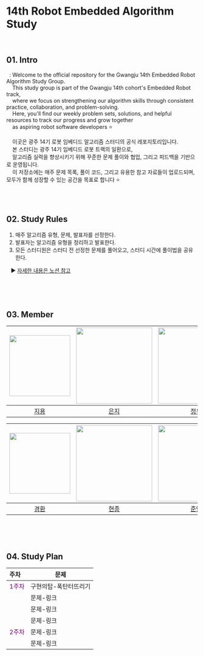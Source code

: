 # 14th Robot Embedded Algorithm Study
<br>

## 01. Intro
&nbsp; : Welcome to the official repository for the Gwangju 14th Embedded Robot Algorithm Study Group. <br>
&nbsp;&nbsp;&nbsp;&nbsp;This study group is part of the Gwangju 14th cohort's Embedded Robot track, <br>
&nbsp;&nbsp;&nbsp;&nbsp;where we focus on strengthening our algorithm skills through consistent practice, collaboration, and problem-solving.<br>
&nbsp;&nbsp;&nbsp;&nbsp;Here, you'll find our weekly problem sets, solutions, and helpful resources to track our progress and grow together <br>
&nbsp;&nbsp;&nbsp;&nbsp;as aspiring robot software developers ⭐ <br>

&nbsp;&nbsp;&nbsp;&nbsp;이곳은 광주 14기 로봇 임베디드 알고리즘 스터디의 공식 레포지토리입니다. <br>
&nbsp;&nbsp;&nbsp;&nbsp;본 스터디는 광주 14기 임베디드 로봇 트랙의 일환으로, <br>
&nbsp;&nbsp;&nbsp;&nbsp;알고리즘 실력을 향상시키기 위해 꾸준한 문제 풀이와 협업, 그리고 피드백을 기반으로 운영됩니다.<br>
&nbsp;&nbsp;&nbsp;&nbsp;이 저장소에는 매주 문제 목록, 풀이 코드, 그리고 유용한 참고 자료들이 업로드되며, 모두가 함께 성장할 수 있는 공간을 목표로 합니다 ⭐

<br><br>

## 02. Study Rules
1. 매주 알고리즘 유형, 문제, 발표자를 선정한다.
2. 발표자는 알고리즘 유형을 정리하고 발표한다.
3. 모든 스터디원은 스터디 전 선정한 문제를 풀어오고, 스터디 시간에 풀이법을 공유한다. <br>

&nbsp;&nbsp;&nbsp;▶ [자세한 내용은 노션 참고](https://www.notion.so/2025-My-Algorithm-Study-2392861b1c4e8061b5a9e9203770a83e)

<br><br><br>

## 03. Member
| <img src="https://avatars.githubusercontent.com/u/156050624?v=4" width="160"/> | <img src="https://avatars.githubusercontent.com/u/89649741?v=4" width="200"/> | <img src="https://avatars.githubusercontent.com/u/166903930?v=4" width="200"/> | <img src="https://avatars.githubusercontent.com/u/178368952?v=4" width="160"/> |
|:---:|:---:|:---:|:---:|
| [지용](https://github.com/WholeLottaYong?tab=repositories) | [은지](https://github.com/EunByu1) | [정우](https://github.com/SolBam) | [윤섭](https://github.com/choiyunseop) |

| <img src="https://avatars.githubusercontent.com/u/139937235?v=4" width="160"/> | <img src="https://avatars.githubusercontent.com/u/114475395?v=4" width="200"/> | <img src="https://avatars.githubusercontent.com/u/60430391?v=4" width="200"/> | <img src="https://avatars.githubusercontent.com/u/0?v=4" width="160"/> |
|:---:|:---:|:---:|:---:|
| [경환](https://github.com/8lvReroll) | [현종](https://github.com/guswhd?tab=repositories) | [준영](https://github.com/kriket-kim/) |  |


<br><br><br>

## 04. Study Plan
|주차|문제|
|:----|-----|
|<span style="color:purple">1주차<span>|구현의탑-폭탄터뜨리기|
||문제-링크|
||문제-링크|
||문제-링크|
|<span style="color:purple">2주차<span>|문제-링크|
||문제-링크|
